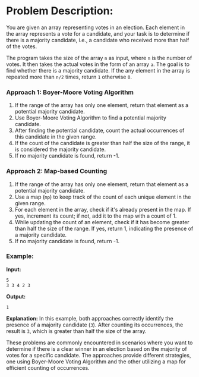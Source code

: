 # Problem Description:

You are given an array representing votes in an election. Each element in the array represents a vote for a candidate, and your task is to determine if there is a majority candidate, i.e., a candidate who received more than half of the votes.

The program takes the size of the array `n` as input, where `n` is the number of votes. It then takes the actual votes in the form of an array `a`. The goal is to find whether there is a majority candidate.
If the any element in the array is repeated more than `n/2` times, return `1` otherwise `0`.

### Approach 1: Boyer-Moore Voting Algorithm

1. If the range of the array has only one element, return that element as a potential majority candidate.
2. Use Boyer-Moore Voting Algorithm to find a potential majority candidate.
3. After finding the potential candidate, count the actual occurrences of this candidate in the given range.
4. If the count of the candidate is greater than half the size of the range, it is considered the majority candidate.
5. If no majority candidate is found, return -1.

### Approach 2: Map-based Counting

1. If the range of the array has only one element, return that element as a potential majority candidate.
2. Use a map (`mp`) to keep track of the count of each unique element in the given range.
3. For each element in the array, check if it's already present in the map. If yes, increment its count; if not, add it to the map with a count of 1.
4. While updating the count of an element, check if it has become greater than half the size of the range. If yes, return 1, indicating the presence of a majority candidate.
5. If no majority candidate is found, return -1.

### Example:

**Input:**
```
5
3 3 4 2 3
```

**Output:**
```
1
```

**Explanation:**
In this example, both approaches correctly identify the presence of a majority candidate (`3`). After counting its occurrences, the result is `3`, which is greater than half the size of the array.

These problems are commonly encountered in scenarios where you want to determine if there is a clear winner in an election based on the majority of votes for a specific candidate. The approaches provide different strategies, one using Boyer-Moore Voting Algorithm and the other utilizing a map for efficient counting of occurrences.